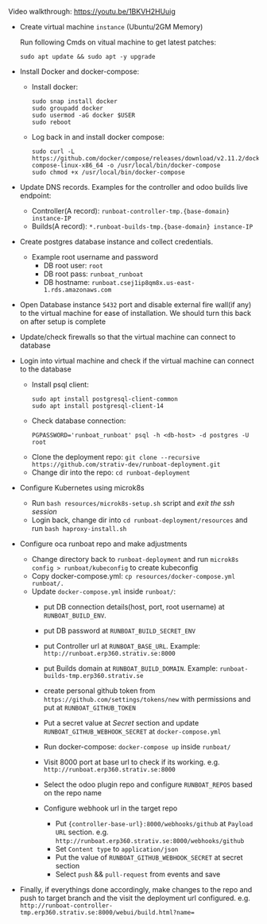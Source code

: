 Video walkthrough: https://youtu.be/1BKVH2HUuig

- Create virtual machine `instance` (Ubuntu/2GM Memory)

    Run following Cmds on vitual machine to get latest patches:
    ```
    sudo apt update && sudo apt -y upgrade
    ```
- Install Docker and docker-compose:
  - Install docker: 
    ```
    sudo snap install docker
    sudo groupadd docker
    sudo usermod -aG docker $USER
    sudo reboot
    ```
  - Log back in and install docker compose: 
    ```
    sudo curl -L https://github.com/docker/compose/releases/download/v2.11.2/docker-compose-linux-x86_64 -o /usr/local/bin/docker-compose
    sudo chmod +x /usr/local/bin/docker-compose
    ```

- Update DNS records. Examples for the controller and odoo builds live endpoint:

    - Controller(A record): `runboat-controller-tmp.{base-domain} instance-IP`
    - Builds(A record): `*.runboat-builds-tmp.{base-domain} instance-IP`

- Create postgres database instance and collect credentials.
  - Example root username and password
    - DB root user: `root`
    - DB root pass: `runboat_runboat`
    - DB hostname:  `runboat.csej1ip8qm8x.us-east-1.rds.amazonaws.com`

- Open Database instance `5432` port and disable external fire wall(if any) to the virtual machine for ease of installation. We should turn this back on after setup is complete

- Update/check firewalls so that the virtual machine can connect to database

- Login into virtual machine and check if the virtual machine can connect to the database
    - Install psql client:
      ```
      sudo apt install postgresql-client-common
      sudo apt install postgresql-client-14
      ```
    - Check database connection:
      ```
      PGPASSWORD='runboat_runboat' psql -h <db-host> -d postgres -U root
      ```
    - Clone the deployment repo: `git clone --recursive https://github.com/strativ-dev/runboat-deployment.git`
    - Change dir into the repo: `cd runboat-deployment`

- Configure Kubernetes using microk8s
  - Run `bash resources/microk8s-setup.sh` script and *exit the ssh session*
  - Login back, change dir into `cd runboat-deployment/resources` and run `bash haproxy-install.sh`

- Configure oca runboat repo and make adjustments
  - Change directory back to `runboat-deployment` and run `microk8s config > runboat/kubeconfig` to create kubeconfig
  - Copy docker-compose.yml: `cp resources/docker-compose.yml runboat/.`
  - Update `docker-compose.yml` inside `runboat/`:
    - put DB connection details(host, port, root username) at `RUNBOAT_BUILD_ENV`.
    - put DB password at `RUNBOAT_BUILD_SECRET_ENV`
    - put Controller url at `RUNBOAT_BASE_URL`. Example: `http://runboat.erp360.strativ.se:8000`
    - put Builds domain at `RUNBOAT_BUILD_DOMAIN`. Example: `runboat-builds-tmp.erp360.strativ.se`
    - create personal github token from `https://github.com/settings/tokens/new` with permissions and put at `RUNBOAT_GITHUB_TOKEN`
    - Put a secret value at *Secret* section and update `RUNBOAT_GITHUB_WEBHOOK_SECRET` at `docker-compose.yml`

    - Run docker-compose: `docker-compose up` inside `runboat/`
    - Visit 8000 port at base url to check if its working. e.g. `http://runboat.erp360.strativ.se:8000`
    - Select the odoo plugin repo and configure `RUNBOAT_REPOS` based on the repo name
    - Configure webhook url in the target repo
      - Put `{controller-base-url}:8000/webhooks/github` at `Payload URL` section. e.g. `http://runboat.erp360.strativ.se:8000/webhooks/github`
      - Set `Content type` to `application/json`
      - Put the value of `RUNBOAT_GITHUB_WEBHOOK_SECRET` at secret section
      - Select `push` && `pull-request` from events and save

- Finally, if everythings done accordingly, make changes to the repo and push to target branch and the visit the deployment url configured. e.g. `http://runboat-controller-tmp.erp360.strativ.se:8000/webui/build.html?name=`
